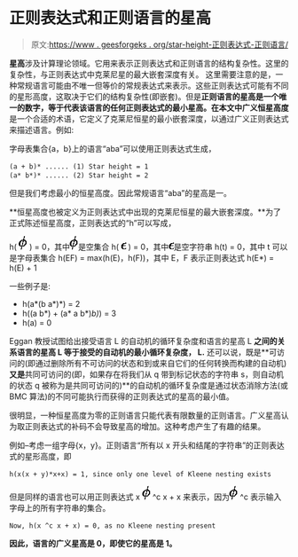 # 正则表达式和正则语言的星高

> 原文:[https://www . geesforgeks . org/star-height-正则表达式-正则语言/](https://www.geeksforgeeks.org/star-height-regular-expression-regular-language/)

**星高**涉及计算理论领域。它用来表示正则表达式和正则语言的结构复杂性。这里的复杂性，与正则表达式中克莱尼星的最大嵌套深度有关。
这里需要注意的是，一种常规语言可能由不唯一但等价的常规表达式来表示。这些正则表达式可能有不同的星形高度，这取决于它们的结构复杂性(即嵌套)。但是**正则语言的星高是一个唯一的数字，等于代表该语言的任何正则表达式的最小星高。**在本文中**广义恒星高度**是一个合适的术语，它定义了克莱尼恒星的最小嵌套深度，以通过广义正则表达式来描述语言。例如:

字母表集合{a，b}上的语言“aba”可以使用正则表达式生成，

```
(a + b)* ...... (1) Star height = 1
(a* b*)* ...... (2) Star height = 2
```

但是我们考虑最小的恒星高度。因此常规语言“aba”的星高是一。

**恒星高度也被定义为正则表达式中出现的克莱尼恒星的最大嵌套深度。**为了正式陈述恒星高度，正则表达式的“h”可以写成，

h( ![\phi](img/2e8a7ac66542317be45c695ae849580d.png "Rendered by QuickLaTeX.com") ) = 0，其中![\phi](img/2e8a7ac66542317be45c695ae849580d.png "Rendered by QuickLaTeX.com")是空集合
h( ![\epsilon](img/9e0d0faaeb36399f71c3ccdd6c2b69d0.png "Rendered by QuickLaTeX.com") ) = 0，其中![\epsilon](img/9e0d0faaeb36399f71c3ccdd6c2b69d0.png "Rendered by QuickLaTeX.com")是空字符串
h(t) = 0，其中 t 可以是字母表集合
h(EF) = max(h(E)，h(F))，其中 E，F 表示正则表达式
h(E*) = h(E) + 1

一些例子是:

*   h(a*(b a*)*) = 2
*   h((a b*) + (a* a b*)*b)*) = 3
*   h(a) = 0

Eggan 教授试图给出接受语言 L 的自动机的循环复杂度和语言的星高 L
**之间的关系语言的星高 L 等于接受的自动机的最小循环复杂度， L.** 还可以说，既是**可访问的(即通过删除所有不可访问的状态和到或来自它们的任何转换而构建的自动机)**又是**共同可访问的(即，如果存在将我们从 q 带到标记状态的字符串 s，则自动机的状态 q 被称为是共同可访问的)**的自动机的循环复杂度是通过状态消除方法(或 BMC 算法)的不同可能执行而获得的正则表达式的星高的最小值。

很明显，一种恒星高度为零的正则语言只能代表有限数量的正则语言。广义星高认为取正则表达式的补码不会导致星高的增加。这种考虑产生了有趣的结果。

例如–考虑一组字母{x，y}。正则语言“所有以 x 开头和结尾的字符串”的正则表达式的星形高度，即

```
h(x(x + y)*x+x) = 1, since only one level of Kleene nesting exists
```

但是同样的语言也可以用正则表达式 x ![\phi](img/2e8a7ac66542317be45c695ae849580d.png "Rendered by QuickLaTeX.com") ^c x + x 来表示，因为![\phi](img/2e8a7ac66542317be45c695ae849580d.png "Rendered by QuickLaTeX.com") ^c 表示输入字母上的所有字符串的集合。

```
Now, h(x ^c x + x) = 0, as no Kleene nesting present
```

**因此，语言的广义星高是 0，即使它的星高是 1。**